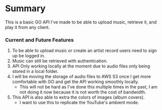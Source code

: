 # Summary

This is a basic GO API I've made to be able to upload music, retrieve it, and play it from any client.

### Current and Future Features

1. To be able to upload music or create an artist record users need to sign up be logged in.
2. Music can still be retrieved with authentication.
3. API Only working locally at the moment due to audio files only being stored in a local folder.
4. I will be moving the storage of audio files to AWS S3 once I get more comfortable with GO and get the API working smoothly locally.
   * This will not be hard as I've done this multiple times in the past, I am not doing it now because it is not worth the cost of bandwidth.
5. This API is also able to extra the colors of images (album covers).
   * I want to use this to replicate the YouTube's ambient mode.

